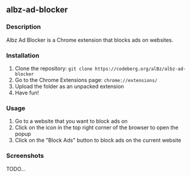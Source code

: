 ## albz-ad-blocker

### Description
Albz Ad Blocker is a Chrome extension that blocks ads on websites.

### Installation
1. Clone the repository: `git clone https://codeberg.org/alBz/albz-ad-blocker`
2. Go to the Chrome Extensions page: `chrome://extensions/`
3. Upload the folder as an unpacked extension
4. Have fun!

### Usage
1. Go to a website that you want to block ads on
2. Click on the icon in the top right corner of the browser to open the popup
3. Click on the "Block Ads" button to block ads on the current website

### Screenshots
TODO...
